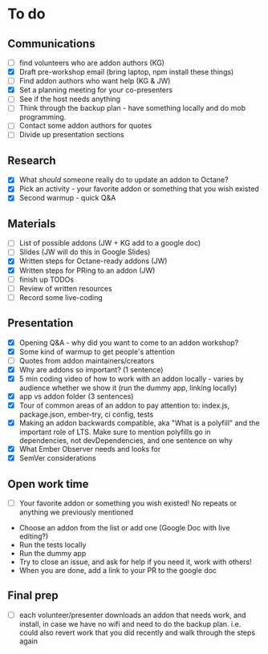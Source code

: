 # To do

## Communications

- [ ] find volunteers who are addon authors (KG)
- [x] Draft pre-workshop email (bring laptop, npm install these things)
- [ ] Find addon authors who want help (KG & JW)
- [x] Set a planning meeting for your co-presenters
- [ ] See if the host needs anything
- [ ] Think through the backup plan - have something locally and do mob programming.
- [ ] Contact some addon authors for quotes
- [ ] Divide up presentation sections

## Research

- [x] What _should_ someone really do to update an addon to Octane?
- [x] Pick an activity - your favorite addon or something that you wish existed
- [x] Second warmup - quick Q&A

## Materials

- [ ] List of possible addons (JW + KG add to a google doc)
- [ ] Slides (JW will do this in Google Slides)
- [x] Written steps for Octane-ready addons (JW)
- [x] Written steps for PRing to an addon (JW)
- [ ] finish up TODOs
- [ ] Review of written resources
- [ ] Record some live-coding

## Presentation
- [x] Opening Q&A - why did you want to come to an addon workshop?
- [x] Some kind of warmup to get people's attention
- [ ] Quotes from addon maintainers/creators
- [x] Why are addons so important? (1 sentence)
- [x] 5 min coding video of how to work with an addon locally - varies by audience whether we show it (run the dummy app, linking locally)
- [x] app vs addon folder (3 sentences)
- [x] Tour of common areas of an addon to pay attention to: index.js, package.json, ember-try, ci config, tests
- [x] Making an addon backwards compatible, aka "What is a polyfill" and the important role of LTS. Make sure to mention polyfills go in dependencies, not devDependencies, and one sentence on why
- [x] What Ember Observer needs and looks for
- [x] SemVer considerations

## Open work time

- [ ] Your favorite addon or something you wish existed! No repeats or anything we previously mentioned
- Choose an addon from the list or add one (Google Doc with live editing?)
- Run the tests locally
- Run the dummy app
- Try to close an issue, and ask for help if you need it, work with others!
- When you are done, add a link to your PR to the google doc

## Final prep
- [ ] each volunteer/presenter downloads an addon that needs work, and install, in case we have no wifi and need to do the backup plan. i.e. could also revert work that you did recently and walk through the steps again